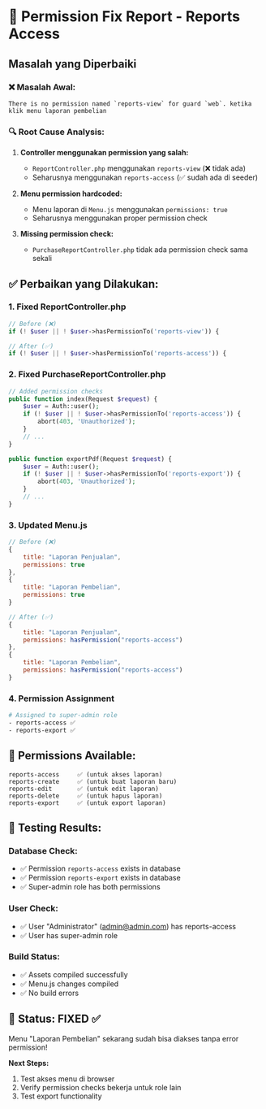# 🔧 Permission Fix Report - Reports Access

## Masalah yang Diperbaiki

### ❌ **Masalah Awal:**

```
There is no permission named `reports-view` for guard `web`. ketika klik menu laporan pembelian
```

### 🔍 **Root Cause Analysis:**

1. **Controller menggunakan permission yang salah:**

    - `ReportController.php` menggunakan `reports-view` (❌ tidak ada)
    - Seharusnya menggunakan `reports-access` (✅ sudah ada di seeder)

2. **Menu permission hardcoded:**

    - Menu laporan di `Menu.js` menggunakan `permissions: true`
    - Seharusnya menggunakan proper permission check

3. **Missing permission check:**
    - `PurchaseReportController.php` tidak ada permission check sama sekali

## ✅ **Perbaikan yang Dilakukan:**

### **1. Fixed ReportController.php**

```php
// Before (❌)
if (! $user || ! $user->hasPermissionTo('reports-view')) {

// After (✅)
if (! $user || ! $user->hasPermissionTo('reports-access')) {
```

### **2. Fixed PurchaseReportController.php**

```php
// Added permission checks
public function index(Request $request) {
    $user = Auth::user();
    if (! $user || ! $user->hasPermissionTo('reports-access')) {
        abort(403, 'Unauthorized');
    }
    // ...
}

public function exportPdf(Request $request) {
    $user = Auth::user();
    if (! $user || ! $user->hasPermissionTo('reports-export')) {
        abort(403, 'Unauthorized');
    }
    // ...
}
```

### **3. Updated Menu.js**

```javascript
// Before (❌)
{
    title: "Laporan Penjualan",
    permissions: true
},
{
    title: "Laporan Pembelian",
    permissions: true
}

// After (✅)
{
    title: "Laporan Penjualan",
    permissions: hasPermission("reports-access")
},
{
    title: "Laporan Pembelian",
    permissions: hasPermission("reports-access")
}
```

### **4. Permission Assignment**

```bash
# Assigned to super-admin role
- reports-access ✅
- reports-export ✅
```

## 🎯 **Permissions Available:**

```
reports-access     ✅ (untuk akses laporan)
reports-create     ✅ (untuk buat laporan baru)
reports-edit       ✅ (untuk edit laporan)
reports-delete     ✅ (untuk hapus laporan)
reports-export     ✅ (untuk export laporan)
```

## 🧪 **Testing Results:**

### **Database Check:**

-   ✅ Permission `reports-access` exists in database
-   ✅ Permission `reports-export` exists in database
-   ✅ Super-admin role has both permissions

### **User Check:**

-   ✅ User "Administrator" (admin@admin.com) has reports-access
-   ✅ User has super-admin role

### **Build Status:**

-   ✅ Assets compiled successfully
-   ✅ Menu.js changes compiled
-   ✅ No build errors

## 🚀 **Status: FIXED ✅**

Menu "Laporan Pembelian" sekarang sudah bisa diakses tanpa error permission!

**Next Steps:**

1. Test akses menu di browser
2. Verify permission checks bekerja untuk role lain
3. Test export functionality
